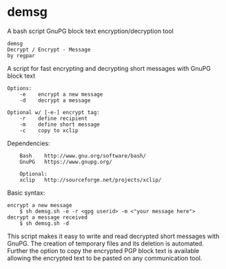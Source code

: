 # demsg
A bash script GnuPG block text encryption/decryption tool

    demsg
    Decrypt / Encrypt - Message
    by regpar
  
A script for fast encrypting and decrypting short messages with GnuPG block text

    Options:
        -e    encrypt a new message
        -d    decrypt a message
  
    Optional w/ [-e-] encrypt tag:
        -r    define recipient
        -m    define short message
        -c    copy to xclip

Dependencies:

		Bash    http://www.gnu.org/software/bash/
		GnuPG   https://www.gnupg.org/

		Optional:
		xclip   http://sourceforge.net/projects/xclip/

Basic syntax:

	encrypt a new message
		$ sh demsg.sh -e -r <gpg userid> -m <"your message here">
	decrypt a message received  
		$ sh demsg.sh -d


  This script makes it easy to write and read decrypted short messages with GnuPG. The creation of temporary
  files and its deletion is automated. Further the option to copy the encrypted PGP block text is available
  allowing the encrypted text to be pasted on any communication tool.
